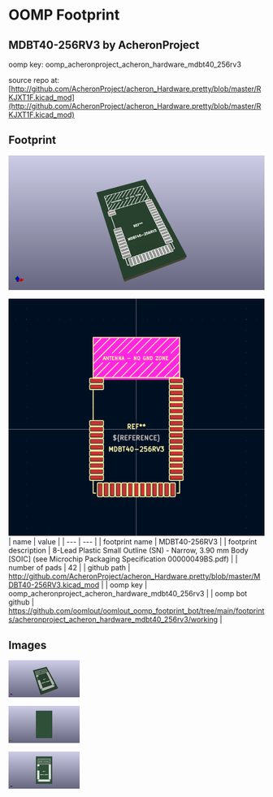 # OOMP Footprint  
## MDBT40-256RV3  by AcheronProject  
  
oomp key: oomp_acheronproject_acheron_hardware_mdbt40_256rv3  
  
source repo at: [http://github.com/AcheronProject/acheron_Hardware.pretty/blob/master/RKJXT1F.kicad_mod](http://github.com/AcheronProject/acheron_Hardware.pretty/blob/master/RKJXT1F.kicad_mod)  
## Footprint  
  
[![working_kicad_pcb_3d.png](working_kicad_pcb_3d_600.png)](working_kicad_pcb_3d.png)  
  
[![working.png](working_600.png)](working.png)  
| name | value | 
| --- | --- | 
| footprint name | MDBT40-256RV3 | 
| footprint description | 8-Lead Plastic Small Outline (SN) - Narrow, 3.90 mm Body [SOIC] (see Microchip Packaging Specification 00000049BS.pdf) | 
| number of pads | 42 | 
| github path | http://github.com/AcheronProject/acheron_Hardware.pretty/blob/master/MDBT40-256RV3.kicad_mod | 
| oomp key | oomp_acheronproject_acheron_hardware_mdbt40_256rv3 | 
| oomp bot github | https://github.com/oomlout/oomlout_oomp_footprint_bot/tree/main/footprints/acheronproject_acheron_hardware_mdbt40_256rv3/working | 
## Images  
  
[![working_kicad_pcb_3d.png](working_kicad_pcb_3d_140.png)](working_kicad_pcb_3d.png)  
  
[![working_kicad_pcb_3d_back.png](working_kicad_pcb_3d_back_140.png)](working_kicad_pcb_3d_back.png)  
  
[![working_kicad_pcb_3d_front.png](working_kicad_pcb_3d_front_140.png)](working_kicad_pcb_3d_front.png)  
